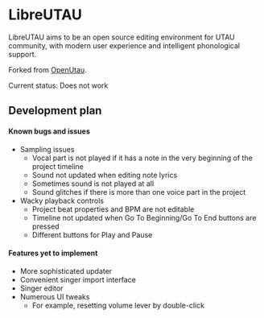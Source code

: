 # LibreUTAU

LibreUTAU aims to be an open source editing environment for UTAU community, with modern user experience and intelligent phonological support.

Forked from [OpenUtau](https://github.com/stakira/OpenUtau).

Current status: Does not work

## Development plan
#### Known bugs and issues
* Sampling issues
    * Vocal part is not played if it has a note in the very beginning of the project timeline
    * Sound not updated when editing note lyrics
    * Sometimes sound is not played at all
    * Sound glitches if there is more than one voice part in the project
* Wacky playback controls
    * Project beat properties and BPM are not editable
    * Timeline not updated when Go To Beginning/Go To End buttons are pressed
    * Different buttons for Play and Pause
    
#### Features yet to implement
* More sophisticated updater
* Convenient singer import interface
* Singer editor
* Numerous UI tweaks
    * For example, resetting volume lever by double-click
    